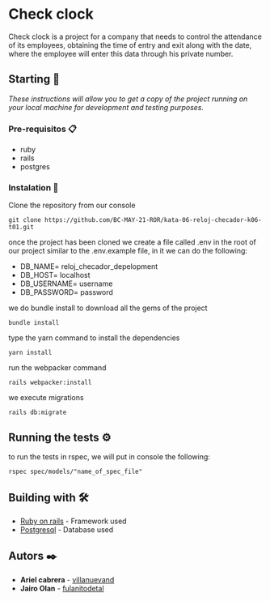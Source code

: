 # Check clock

Check clock is a project for a company that needs to control the attendance of its employees, obtaining the time of entry and exit along with the date, where the employee will enter this data through his private number. 

## Starting 🚀

_These instructions will allow you to get a copy of the project running on your local machine for development and testing purposes._

### Pre-requisitos 📋

- ruby
- rails
- postgres

### Instalation 🔧

Clone the repository from our console

```
git clone https://github.com/BC-MAY-21-ROR/kata-06-reloj-checador-k06-t01.git
```
once the project has been cloned we create a file called .env in the root of our project similar to the .env.example file, in it we can do the following:

- DB_NAME= reloj_checador_depelopment
- DB_HOST= localhost
- DB_USERNAME= username
- DB_PASSWORD= password

we do bundle install to download all the gems of the project

```
bundle install
```

type the yarn command to install the dependencies

```
yarn install
```

run the webpacker command

```
rails webpacker:install
```

we execute migrations

```
rails db:migrate
```

## Running the tests ⚙️

to run the tests in rspec, we will put in console the following:

```
rspec spec/models/"name_of_spec_file"
```

## Building with 🛠️

* [Ruby on rails](https://rubyonrails.org/) - Framework used
* [Postgresql](https://www.postgresql.org/) - Database used


## Autors ✒️

* **Ariel cabrera** - [villanuevand](https://github.com/juliocabrera820)
* **Jairo Olan** - [fulanitodetal](https://github.com/jairolan)
